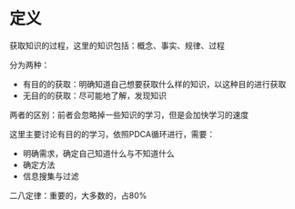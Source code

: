 # 定义

获取知识的过程，这里的知识包括：概念、事实、规律、过程

分为两种：

- 有目的的获取：明确知道自己想要获取什么样的知识，以这种目的进行获取
- 无目的的获取：尽可能地了解，发现知识

两者的区别：前者会忽略掉一些知识的学习，但是会加快学习的速度

这里主要讨论有目的的学习，依照PDCA循环进行，需要：

- 明确需求，确定自己知道什么与不知道什么
- 确定方法
- 信息搜集与过滤

二八定律：重要的，大多数的，占80%



